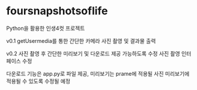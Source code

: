 # foursnapshotsoflife
Python을 활용한 인생4컷 프로젝트

v0.1
getUsermedia를 통한 간단한 카메라 사진 촬영 및 결과물 출력

v0.2
사진 촬영 후 간단한 미리보기 및 다운로드 제공 가능하도록 수정
사진 촬영 인터페이스 수정

다운로드 기능은 app.py로 파일 제공, 미리보기는 prame에 적용될 사진 미리보기에 적용될 수 있도록 수정될 예정